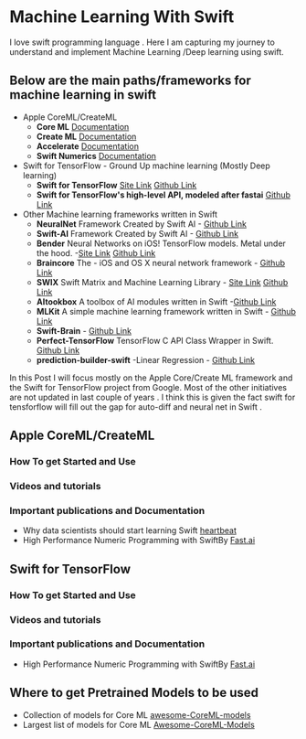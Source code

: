 # Machine Learning With Swift

I love swift programming language . Here I am capturing my journey to understand and implement Machine Learning /Deep learning using swift.

## Below are the main paths/frameworks for machine learning in swift

- Apple CoreML/CreateML 
	- **Core ML** [Documentation](https://developer.apple.com/documentation/coreml)
	- **Create ML** [Documentation](https://developer.apple.com/documentation/createml)
	- **Accelerate** [Documentation](https://developer.apple.com/documentation/accelerate)
	- **Swift Numerics** [Documentation](https://github.com/apple/swift-numerics)
- Swift for TensorFlow - Ground Up machine learning (Mostly Deep learning)
	- **Swift for TensorFlow** [Site Link](https://www.tensorflow.org/swift) [Github Link](https://github.com/tensorflow/swift)
	- **Swift for TensorFlow's high-level API, modeled after fastai** [Github Link](https://github.com/fastai/swiftai)
- Other Machine learning frameworks written in Swift 
	- **NeuralNet** Framework Created by Swift AI  - [Github Link](https://github.com/Swift-AI/NeuralNet)
	- **Swift-AI** Framework Created by Swift AI  - [Github Link](https://github.com/Swift-AI/Swift-AI)
	- **Bender** Neural Networks on iOS! TensorFlow models. Metal under the hood. -[Site Link](https://xmartlabs.github.io/Bender/) [Github Link](https://github.com/xmartlabs/Bender)
	- **Braincore** The -  iOS and OS X neural network framework - [Github Link](https://github.com/alejandro-isaza/BrainCore)
	- **SWIX** Swift Matrix and Machine Learning Library - [Site Link](https://stsievert.com/swix/) [Github Link](https://github.com/stsievert/swix)
	- **AItookbox** A toolbox of AI modules written in Swift -[Github Link](https://github.com/KevinCoble/AIToolbox)
	- **MLKit** A simple machine learning framework written in Swift - [Github Link](https://github.com/Somnibyte/MLKit)
	- **Swift-Brain** - [Github Link](https://github.com/vlall/Swift-Brain)
	- **Perfect-TensorFlow** TensorFlow C API Class Wrapper in Swift. [Github Link](https://github.com/PerfectlySoft/Perfect-TensorFlow)
	- **prediction-builder-swift** -Linear Regression - [Github Link](https://github.com/denissimon/prediction-builder-swift)
	
In this Post I will focus mostly on the Apple Core/Create ML framework and the Swift for TensorFlow project from Google. Most of the other initiatives are not updated in last couple of years . I think this is given the fact swift for tensforflow will fill out the gap for auto-diff and neural net in Swift .

## Apple CoreML/CreateML 


### How To get Started and  Use


### Videos and tutorials

	
### Important publications and Documentation
- Why data scientists should start learning Swift [heartbeat](https://heartbeat.fritz.ai/why-data-scientists-should-start-learning-swift-66c3643e0d0d)
- High Performance Numeric Programming with SwiftBy [Fast.ai]( https://www.fast.ai/2019/01/10/swift-numerics/)


## Swift for TensorFlow


### How To get Started and  Use


### Videos and tutorials

	
### Important publications and Documentation
- High Performance Numeric Programming with SwiftBy [Fast.ai]( https://www.fast.ai/2019/01/10/swift-numerics/)

## Where to get Pretrained Models to be used
- Collection of models for Core ML [awesome-CoreML-models](https://github.com/SwiftBrain/awesome-CoreML-models)
- Largest list of models for Core ML  [Awesome-CoreML-Models](https://github.com/likedan/Awesome-CoreML-Models)

